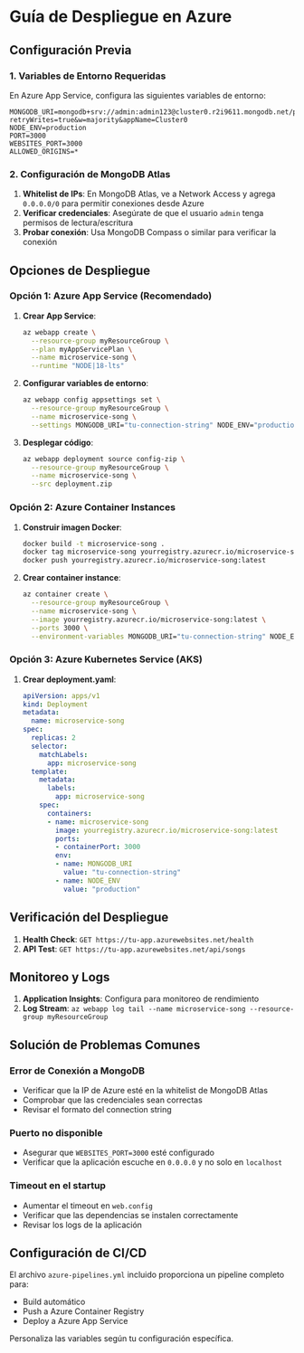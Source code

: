 # Guía de Despliegue en Azure

## Configuración Previa

### 1. Variables de Entorno Requeridas

En Azure App Service, configura las siguientes variables de entorno:

```
MONGODB_URI=mongodb+srv://admin:admin123@cluster0.r2i9611.mongodb.net/polimusic_db?retryWrites=true&w=majority&appName=Cluster0
NODE_ENV=production
PORT=3000
WEBSITES_PORT=3000
ALLOWED_ORIGINS=*
```

### 2. Configuración de MongoDB Atlas

1. **Whitelist de IPs**: En MongoDB Atlas, ve a Network Access y agrega `0.0.0.0/0` para permitir conexiones desde Azure
2. **Verificar credenciales**: Asegúrate de que el usuario `admin` tenga permisos de lectura/escritura
3. **Probar conexión**: Usa MongoDB Compass o similar para verificar la conexión

## Opciones de Despliegue

### Opción 1: Azure App Service (Recomendado)

1. **Crear App Service**:
   ```bash
   az webapp create \
     --resource-group myResourceGroup \
     --plan myAppServicePlan \
     --name microservice-song \
     --runtime "NODE|18-lts"
   ```

2. **Configurar variables de entorno**:
   ```bash
   az webapp config appsettings set \
     --resource-group myResourceGroup \
     --name microservice-song \
     --settings MONGODB_URI="tu-connection-string" NODE_ENV="production"
   ```

3. **Desplegar código**:
   ```bash
   az webapp deployment source config-zip \
     --resource-group myResourceGroup \
     --name microservice-song \
     --src deployment.zip
   ```

### Opción 2: Azure Container Instances

1. **Construir imagen Docker**:
   ```bash
   docker build -t microservice-song .
   docker tag microservice-song yourregistry.azurecr.io/microservice-song:latest
   docker push yourregistry.azurecr.io/microservice-song:latest
   ```

2. **Crear container instance**:
   ```bash
   az container create \
     --resource-group myResourceGroup \
     --name microservice-song \
     --image yourregistry.azurecr.io/microservice-song:latest \
     --ports 3000 \
     --environment-variables MONGODB_URI="tu-connection-string" NODE_ENV="production"
   ```

### Opción 3: Azure Kubernetes Service (AKS)

1. **Crear deployment.yaml**:
   ```yaml
   apiVersion: apps/v1
   kind: Deployment
   metadata:
     name: microservice-song
   spec:
     replicas: 2
     selector:
       matchLabels:
         app: microservice-song
     template:
       metadata:
         labels:
           app: microservice-song
       spec:
         containers:
         - name: microservice-song
           image: yourregistry.azurecr.io/microservice-song:latest
           ports:
           - containerPort: 3000
           env:
           - name: MONGODB_URI
             value: "tu-connection-string"
           - name: NODE_ENV
             value: "production"
   ```

## Verificación del Despliegue

1. **Health Check**: `GET https://tu-app.azurewebsites.net/health`
2. **API Test**: `GET https://tu-app.azurewebsites.net/api/songs`

## Monitoreo y Logs

1. **Application Insights**: Configura para monitoreo de rendimiento
2. **Log Stream**: `az webapp log tail --name microservice-song --resource-group myResourceGroup`

## Solución de Problemas Comunes

### Error de Conexión a MongoDB
- Verificar que la IP de Azure esté en la whitelist de MongoDB Atlas
- Comprobar que las credenciales sean correctas
- Revisar el formato del connection string

### Puerto no disponible
- Asegurar que `WEBSITES_PORT=3000` esté configurado
- Verificar que la aplicación escuche en `0.0.0.0` y no solo en `localhost`

### Timeout en el startup
- Aumentar el timeout en `web.config`
- Verificar que las dependencias se instalen correctamente
- Revisar los logs de la aplicación

## Configuración de CI/CD

El archivo `azure-pipelines.yml` incluido proporciona un pipeline completo para:
- Build automático
- Push a Azure Container Registry
- Deploy a Azure App Service

Personaliza las variables según tu configuración específica.